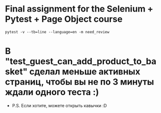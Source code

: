 # Final assignment for the Selenium + Pytest + Page Object course

    pytest -v --tb=line --language=en -m need_review

# В "test_guest_can_add_product_to_basket" сделал меньше активных страниц, чтобы вы не по 3 минуты ждали одного теста :)
-   P.S. Если хотите, можете открыть кавычки :D

